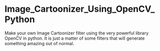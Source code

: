 # Image_Cartoonizer_Using_OpenCV_Python
Make your own Image Cartoonizer filter using the very powerful library OpenCV in python. It is just a matter of some filters that will generate something amazing out of normal.
